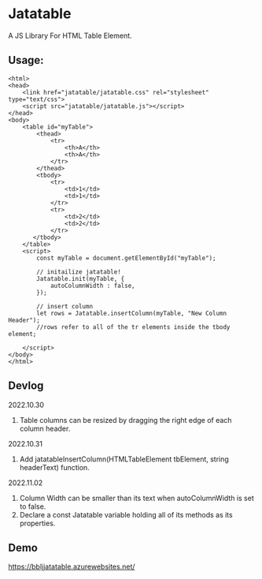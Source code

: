 # Jatatable
A JS Library For HTML Table Element.

## Usage:
```
<html>
<head>
    <link href="jatatable/jatatable.css" rel="stylesheet" type="text/css">
    <script src="jatatable/jatatable.js"></script>
</head>
<body>
    <table id="myTable">
        <thead>
            <tr>
                <th>A</th>
                <th>A</th>
            </tr>
        </thead>
        <tbody>
            <tr>
                <td>1</td>
                <td>1</td>
            </tr>
            <tr>
                <td>2</td>
                <td>2</td>
            </tr>
       </tbody>
    </table>
    <script>
		const myTable = document.getElementById("myTable");
		  
		// initailize jatatable!
		Jatatable.init(myTable, {
			autoColumnWidth : false,
		});
		   
		// insert column
		let rows = Jatatable.insertColumn(myTable, "New Column Header"); 
		//rows refer to all of the tr elements inside the tbody element;
        
    </script>
</body>
</html>
```

## Devlog
2022.10.30
1. Table columns can be resized by dragging the right edge of each column header.

2022.10.31
1. Add jatatableInsertColumn(HTMLTableElement tbElement, string headerText) function.

2022.11.02
1. Column Width can be smaller than its text when autoColumnWidth is set to false.
2. Declare a const Jatatable variable holding all of its methods as its properties.

## Demo
https://bbljjatatable.azurewebsites.net/

